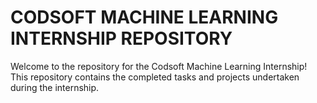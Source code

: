 # CODSOFT MACHINE LEARNING INTERNSHIP REPOSITORY
Welcome to the repository for the Codsoft Machine Learning Internship! This repository contains the completed tasks and projects undertaken during the internship.
